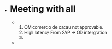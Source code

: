 - # Meeting with all
	- 1. OM comercio de cacau not approvable.
	  2. High latency From SAP -> OD intergration
	  3.
	-